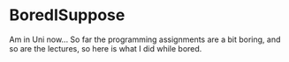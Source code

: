 # BoredISuppose
Am in Uni now... So far the programming assignments are a bit boring, and so are the lectures, so here is what I did while bored.
